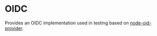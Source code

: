 # OIDC

Provides an OIDC implementation used in testing based on [node-oid-provider](https://github.com/panva/node-oidc-provider).

